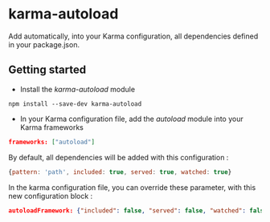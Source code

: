 # karma-autoload

Add automatically, into your Karma configuration, all dependencies defined in your package.json.

## Getting started

* Install the *karma-autoload* module

```shell
npm install --save-dev karma-autoload
```

* In your Karma configuration file, add the *autoload* module into your Karma frameworks

```json
frameworks: ["autoload"]
```

By default, all dependencies will be added with this configuration :

```javascript
{pattern: 'path', included: true, served: true, watched: true}
```

In the karma configuration file, you can override these parameter, with this new configuration block :

```json
autoloadFramework: {"included": false, "served": false, "watched": false},
```
